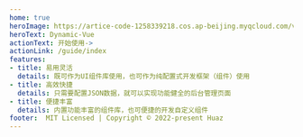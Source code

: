 ```yaml
---
home: true
heroImage: https://artice-code-1258339218.cos.ap-beijing.myqcloud.com/vuepress/element-index.png
heroText: Dynamic-Vue
actionText: 开始使用->
actionLink: /guide/index
features:
- title: 易用灵活
  details: 既可作为UI组件库使用，也可作为纯配置式开发框架（组件）使用
- title: 高效快捷  
  details: 只需要配置JSON数据，就可以实现功能健全的后台管理页面
- title: 便捷丰富
  details: 内置功能丰富的组件库，也可便捷的开发自定义组件
footer:  MIT Licensed | Copyright © 2022-present Huaz
---
```

<div> </div>